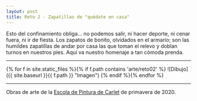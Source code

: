 ```yaml
---
layout: post
title: Reto 2 - Zapatillas de "quédate en casa"
---
```


Esto del confinamiento obliga... no podemos salir, ni hacer deporte, ni cenar fuera, ni ir de fiesta. Los zapatos de bonito, olvidados en el armario; son las humildes zapatillas de andar por casa las que toman el relevo y doblan turnos en nuestros pies. Aquí va nuestro homenaje a tan cómoda prenda.

---

{% for f in site.static_files %}{% if f.path contains 'arte/reto02' %}
![Dibujo]({{ site.baseurl }}{{ f.path }} "Imagen")
{% endif %}{% endfor %}

---

Obras de arte de la [Escola de Pintura de Carlet](https://arte.pinturitas.com) de primavera de 2020.
